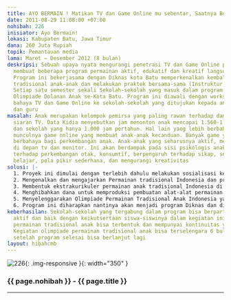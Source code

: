 ```yaml
---
title: AYO BERMAIN ! Matikan TV dan Game Online mu sebentar, Saatnya Bermain!
date: 2011-08-29 11:08:00 +07:00
nohibah: 226
inisiator: Ayo Bermain!
lokasi: Kabupaten Batu, Jawa Timur
dana: 260 Juta Rupiah
topik: Pemantauan media
lama: Maret – Desember 2012 (8 bulan)
deskripsi: Sebuah upaya nyata mengurangi penetrasi TV dan Game Online pada anak, dengan
  membuat beberapa program permainan aktif, edukatif dan kreatif langsung di lapangan.
  Program ini bekerjasama dengan Diknas kota Batu memperkenalkan kembali permainan
  tradisional anak-anak dan melakukan praktek bersama-sama (Instruktur, guru dan murid).
  Setiap satu semester sekali Sekolah-sekolah yang masuk dalam program akan mengikuti
  Olimpiade Dolanan Anak se-Kota Batu. Program ini diawali dengan workshop tentang
  bahaya TV dan Game Online ke sekolah-sekolah yang ditujukan kepada anak, orang tua
  dan guru
masalah: Anak merupakan kelompok pemirsa yang paling rawan terhadap dampak negatif
  siaran TV. Data Kidia menyebutkan jam menonton anak mencapai 1.560-1.820 jam pertahun
  dan sekolah yang hanya 1.000 jam pertahun. Hal lain yang lebih berbahaya dengan
  munculnya game online yang membuat anak-anak kecanduan. Banyak game yang juga ternyata
  berbahaya bagi perkembangan anak. Anak-anak yang seharusnya aktif, menjadi pasif
  di depan tv dan monitor. Ini akan berdampak pada sisi psikologis anak, berpengaruh
  terhadap perkembangan otak, konsumtif, berpengaruh terhadap sikap, sosialiasi, semangat
  belajar, pola pikir sederhana, dan mengurangi kreativitas
solusi: |-
  1. Proyek ini dimulai dengan terlebih dahulu melakukan sosialisasi ke masing-masing sekolah tentang bahaya TV dan Game Online bagi anak-anak yang ditujukan ke siswa, orang tua dan Guru.
  2. Mengenalkan dan mengajarkan Permainan tradisional Indonesia dan praktek bersama-sama
  3. Membentuk ekstrakurikuler permainan anak tradisional Indonesia di Sekolah
  4. Menghibahkan dana untuk memproduksi pembuatan alat-alat permainan tradisional anak
  5. Menyelenggarakan Olimpiade Permainan Tradisional Anak Indonesia yang diselengarakan setiap 6 bulan sekali, diikuti oleh sekolah yang tergabung dalam program dan bekerjasama dengan Diknas Batu
  6. Program ini diharapkan nantinya akan menjadi program Diknas dan disosialisasikan dalam bentuk kurikulum khusus kepada sekolah-sekolah. Pihak yang diuntungkan adalah anak-anak sekolah dasar baik negeri maupun swasta antara kelas 3-6, guru SD, dan orang tua siswa
keberhasilan: Sekolah-sekolah yang tergabung dalam program bisa berpartisipasi secara
  aktif dan baik dengan keikutsertaan siswa-siswinya dalam kegiatan ini. Ekstrakurikuler
  permainan tradisional anak bisa terbentuk dan mempunyai kontinuitas yang bagus.
  Kegiatan olimpiade permainan tradisional anak bisa terselengara 6 bulan sekali dan
  setelah program selesai bisa berlanjut lagi
layout: hibahcmb
---
```


![226](/static/img/hibahcmb/226.png){: .img-responsive }{: width="350" }

### {{ page.nohibah }} - {{ page.title }}

---
